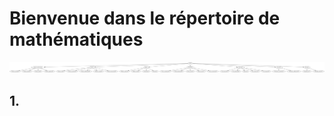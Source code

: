 # Bienvenue dans le répertoire de mathématiques


<img src="https://github.com/mohameml/images/blob/main/roadmap/math.png">


## 1. 